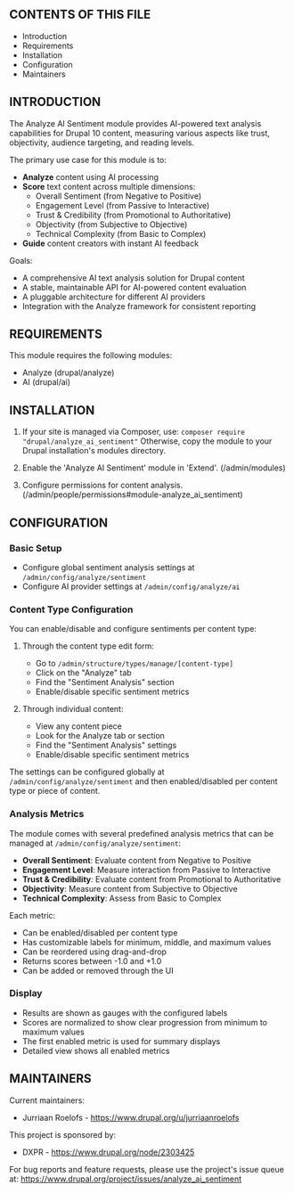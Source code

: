 ## CONTENTS OF THIS FILE

- Introduction
- Requirements
- Installation
- Configuration
- Maintainers

## INTRODUCTION

The Analyze AI Sentiment module provides AI-powered text analysis capabilities for Drupal 10 content, measuring various aspects like trust, objectivity, audience targeting, and reading levels.

The primary use case for this module is to:

- **Analyze** content using AI processing
- **Score** text content across multiple dimensions:
  - Overall Sentiment (from Negative to Positive)
  - Engagement Level (from Passive to Interactive)
  - Trust & Credibility (from Promotional to Authoritative)
  - Objectivity (from Subjective to Objective)
  - Technical Complexity (from Basic to Complex)
- **Guide** content creators with instant AI feedback

Goals:

- A comprehensive AI text analysis solution for Drupal content
- A stable, maintainable API for AI-powered content evaluation
- A pluggable architecture for different AI providers
- Integration with the Analyze framework for consistent reporting

## REQUIREMENTS

This module requires the following modules:

- Analyze (drupal/analyze)
- AI (drupal/ai)

## INSTALLATION

1. If your site is managed via Composer, use:
   ```composer require "drupal/analyze_ai_sentiment"```
   Otherwise, copy the module to your Drupal installation's modules directory.

2. Enable the 'Analyze AI Sentiment' module in 'Extend'.
   (/admin/modules)

3. Configure permissions for content analysis.
   (/admin/people/permissions#module-analyze_ai_sentiment)

## CONFIGURATION

### Basic Setup
- Configure global sentiment analysis settings at `/admin/config/analyze/sentiment`
- Configure AI provider settings at `/admin/config/analyze/ai`

### Content Type Configuration
You can enable/disable and configure sentiments per content type:

1. Through the content type edit form:
   - Go to `/admin/structure/types/manage/[content-type]`
   - Click on the "Analyze" tab
   - Find the "Sentiment Analysis" section
   - Enable/disable specific sentiment metrics

2. Through individual content:
   - View any content piece
   - Look for the Analyze tab or section
   - Find the "Sentiment Analysis" settings
   - Enable/disable specific sentiment metrics

The settings can be configured globally at `/admin/config/analyze/sentiment` and then enabled/disabled per content type or piece of content.

### Analysis Metrics
The module comes with several predefined analysis metrics that can be managed at `/admin/config/analyze/sentiment`:

- **Overall Sentiment**: Evaluate content from Negative to Positive
- **Engagement Level**: Measure interaction from Passive to Interactive
- **Trust & Credibility**: Evaluate content from Promotional to Authoritative
- **Objectivity**: Measure content from Subjective to Objective
- **Technical Complexity**: Assess from Basic to Complex

Each metric:
- Can be enabled/disabled per content type
- Has customizable labels for minimum, middle, and maximum values
- Can be reordered using drag-and-drop
- Returns scores between -1.0 and +1.0
- Can be added or removed through the UI

### Display
- Results are shown as gauges with the configured labels
- Scores are normalized to show clear progression from minimum to maximum values
- The first enabled metric is used for summary displays
- Detailed view shows all enabled metrics

## MAINTAINERS

Current maintainers:
- Jurriaan Roelofs - https://www.drupal.org/u/jurriaanroelofs

This project is sponsored by:
- DXPR - https://www.drupal.org/node/2303425

For bug reports and feature requests, please use the project's issue queue at:
https://www.drupal.org/project/issues/analyze_ai_sentiment 